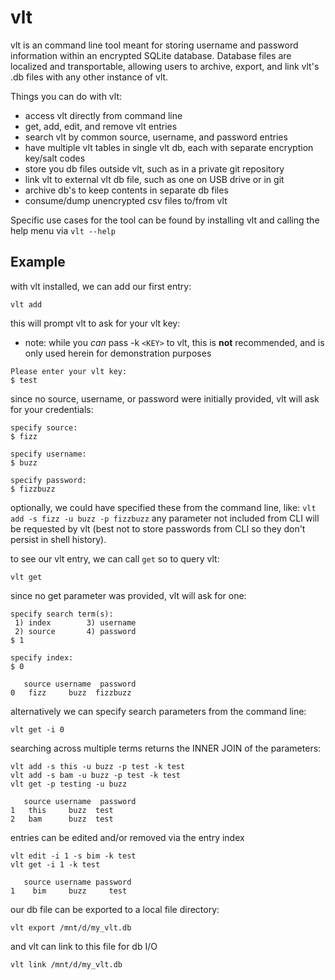 # vlt

vlt is an command line tool meant for storing username and password information within an encrypted SQLite database. Database files are localized and transportable, allowing users to archive, export, and link vlt's .db files with any other instance of vlt.

Things you can do with vlt:

- access vlt directly from command line
- get, add, edit, and remove vlt entries
- search vlt by common source, username, and password entries
- have multiple vlt tables in single vlt db, each with separate encryption key/salt codes
- store you db files outside vlt, such as in a private git repository
- link vlt to external vlt db file, such as one on USB drive or in git
- archive db's to keep contents in separate db files
- consume/dump unencrypted csv files to/from vlt

Specific use cases for the tool can be found by installing vlt and calling the help menu via `vlt --help`

## Example
with vlt installed, we can add our first entry:

`vlt add`

this will prompt vlt to ask for your vlt key:

- note: while you *can* pass -k `<KEY>` to vlt, this is **not** recommended, and is only used herein for demonstration purposes
```
Please enter your vlt key:
$ test
```

since no source, username, or password were initially provided, vlt will ask for your credentials:

```
specify source:
$ fizz

specify username:
$ buzz

specify password:
$ fizzbuzz
```

optionally, we could have specified these from the command line, like:
`vlt add -s fizz -u buzz -p fizzbuzz`
any parameter not included from CLI will be requested by vlt (best not to store passwords from CLI so they don't persist in shell history).

to see our vlt entry, we can call `get` so to query vlt: 

`vlt get`

since no get parameter was provided, vlt will ask for one:
```
specify search term(s):
 1) index        3) username
 2) source       4) password
$ 1

specify index:
$ 0

   source username  password
0   fizz     buzz  fizzbuzz
```
alternatively we can specify search parameters from the command line:

`vlt get -i 0`

searching across multiple terms returns the INNER JOIN of the parameters:

```
vlt add -s this -u buzz -p test -k test
vlt add -s bam -u buzz -p test -k test
vlt get -p testing -u buzz

   source username  password
1   this     buzz  test
2   bam      buzz  test
```

entries can be edited and/or removed via the entry index

```
vlt edit -i 1 -s bim -k test
vlt get -i 1 -k test

   source username password
1    bim     buzz     test
```

our db file can be exported to a local file directory:
```
vlt export /mnt/d/my_vlt.db
```

and vlt can link to this file for db I/O

```
vlt link /mnt/d/my_vlt.db
```
